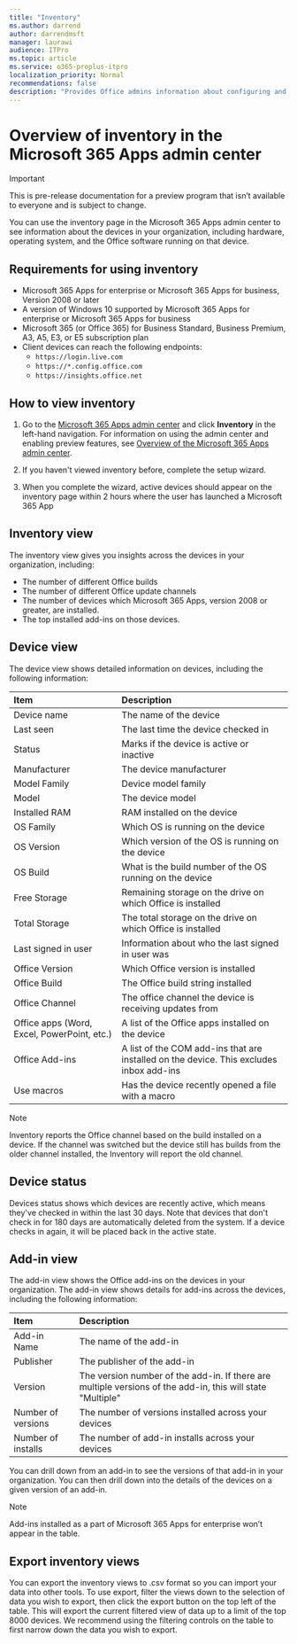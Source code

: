 ```yaml
---
title: "Inventory"
ms.author: darrend
author: darrendmsft
manager: laurawi
audience: ITPro
ms.topic: article
ms.service: o365-proplus-itpro
localization_priority: Normal
recommendations: false
description: "Provides Office admins information about configuring and using inventory in Microsoft 365 Apps admin center to view their managed devices"
---
```


# Overview of inventory in the Microsoft 365 Apps admin center

> [!IMPORTANT]
> This is pre-release documentation for a preview program that isn’t available to everyone and is subject to change.

You can use the inventory page in the Microsoft 365 Apps admin center to see information about the devices in your organization, including hardware, operating system, and the Office software running on that device.

## Requirements for using inventory
- Microsoft 365 Apps for enterprise or Microsoft 365 Apps for business, Version 2008 or later
- A version of Windows 10 supported by Microsoft 365 Apps for enterprise or Microsoft 365 Apps for business
- Microsoft 365 (or Office 365) for Business Standard, Business Premium, A3, A5, E3, or E5 subscription plan
- Client devices can reach the following endpoints: 
  - `https://login.live.com`
  - `https://*.config.office.com`
  - `https://insights.office.net`

## How to view inventory

1. Go to the [Microsoft 365 Apps admin center](https://config.office.com) and click **Inventory** in the left-hand navigation. For information on using the admin center and enabling preview features, see [Overview of the Microsoft 365 Apps admin center](overview.md).

2. If you haven't viewed inventory before, complete the setup wizard.

3. When you complete the wizard, active devices  should appear on the inventory page within 2 hours where the user has launched a Microsoft 365 App

## Inventory view

The inventory view gives you insights across the devices in your organization, including:

- The number of different Office builds
- The number of  different Office update channels
- The number of devices which Microsoft 365 Apps, version 2008 or greater, are installed.
- The top installed add-ins on those devices.

## Device view

The device view shows detailed information on devices, including the following information:

| Item | Description |
|:-----|:-----|
| Device name | The name of the device |
| Last seen | The last time the device checked in |
| Status |	Marks if the device is active or inactive |
| Manufacturer | The device manufacturer |
| Model Family | Device model family |
| Model | The device model  |
| Installed RAM | RAM installed on the device |
| OS Family | Which OS is running on the device |
| OS Version| Which version of the OS is running on the device |
| OS Build| What is the build number of the OS running on the device |
| Free Storage| Remaining storage on the drive on which Office is installed |
| Total Storage| The total storage on the drive on which Office is installed |
| Last signed in user | Information about who the last signed in user was |
| Office Version| Which Office version is installed |
| Office Build| The Office build string installed |
| Office Channel| The office channel the device is receiving updates from |
| Office apps (Word, Excel, PowerPoint, etc.)| A list of the Office apps installed on the device |
| Office Add-ins | A list of the COM add-ins that are installed on the device. This excludes inbox add-ins |
| Use macros | Has the device recently opened a file with a macro |

> [!NOTE]
> Inventory reports the Office channel based on the build installed on a device. If the channel was switched but the device still has builds from the older channel installed, the Inventory will report the old channel.

## Device status

Devices status shows which devices are recently active, which means they've checked in within the last 30 days. Note that devices that don't check in for 180 days are automatically deleted from the system. If a device checks in again, it will be placed back in the active state.

## Add-in view

The add-in view shows the Office add-ins on the devices in your organization. The add-in view shows details for add-ins across the devices, including the following information:

| Item | Description |
|:-----|:-----|
| Add-in Name | The name of the add-in |
| Publisher | The publisher of the add-in |
| Version | The version number of the add-in. If there are multiple versions of the add-in, this will state "Multiple" |
| Number of versions | The number of versions installed across your devices |
| Number of installs | The number of add-in installs across your devices |

You can drill down from an add-in to see the versions of that add-in in your organization. You can then drill down into the details of the devices on a given version of an add-in.

> [!NOTE]
> Add-ins installed as a part of Microsoft 365 Apps for enterprise won’t appear in the table.

## Export inventory views

You can export the inventory views to .csv format so you can import your data into other tools. To use export, filter the views down to the selection of data you wish to export, then click the export button on the top left of the table. This will export the current filtered view of data up to a limit of the top 8000 devices. We recommend using the filtering controls on the table to first narrow down the data you wish to export.
